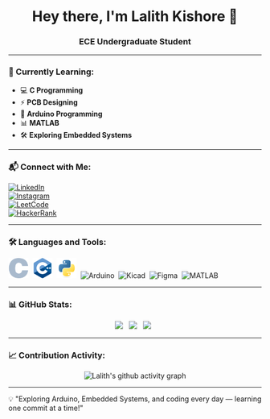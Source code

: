 <h1 align="center">Hey there, I'm Lalith Kishore 👋</h1>

<h3 align="center">ECE Undergraduate Student</h3>

---

### 🌱 Currently Learning:
- 💻 **C Programming**
- ⚡ **PCB Designing**
- 🔧 **Arduino Programming**
- 📊 **MATLAB**
- 🛠️ **Exploring Embedded Systems**

---

### 📬 Connect with Me:
<p align="left">
  <a href="[https://www.linkedin.com/in/lalith-kishore/](https://www.linkedin.com/in/lalith-kishore-m-3b410032b?utm_source=share&utm_campaign=share_via&utm_content=profile&utm_medium=android_app)">
    <img src="https://img.shields.io/badge/LinkedIn-0077B5?style=for-the-badge&logo=linkedin&logoColor=white" alt="LinkedIn" />
  </a>
  <br/>
  <a href="[https://instagram.com/yourusername](https://www.instagram.com/itzme_lalith_06?igsh=MTk0dnN4a3Bnemg4Zw==)">
    <img src="https://img.shields.io/badge/Instagram-E4405F?style=for-the-badge&logo=instagram&logoColor=white" alt="Instagram" />
  </a>
  <br/>
  <a href="https://leetcode.com/u/lkishore_06JB/">
    <img src="https://img.shields.io/badge/LeetCode-FFA116?style=for-the-badge&logo=leetcode&logoColor=white" alt="LeetCode" />
  </a>
  <br/>
  <a href="https://www.hackerrank.com/lkishore06">
    <img src="https://img.shields.io/badge/HackerRank-2EC866?style=for-the-badge&logo=hackerrank&logoColor=white" alt="HackerRank" />
  </a>
</p>

---

### 🛠 Languages and Tools:
<p align="left">

  <img src="https://raw.githubusercontent.com/devicons/devicon/master/icons/c/c-original.svg" alt="C" width="40" height="40"/>&nbsp;
  <img src="https://raw.githubusercontent.com/devicons/devicon/master/icons/cplusplus/cplusplus-original.svg" alt="C++" width="40" height="40"/>&nbsp;
  <img src="https://raw.githubusercontent.com/devicons/devicon/master/icons/python/python-original.svg" alt="Python" width="40" height="40"/>&nbsp;
  <img src="https://cdn.worldvectorlogo.com/logos/arduino-1.svg" alt="Arduino" width="40" height="40"/>&nbsp;
  <img src="https://upload.wikimedia.org/wikipedia/commons/thumb/6/65/KiCad_logo_square.svg/640px-KiCad_logo_square.svg.png" alt="Kicad" width="40" height="40"/>&nbsp;
  <img src="https://www.vectorlogo.zone/logos/figma/figma-icon.svg" alt="Figma" width="40" height="40"/>&nbsp;
  <img src="https://upload.wikimedia.org/wikipedia/commons/2/21/Matlab_Logo.png" alt="MATLAB" width="40" height="40"/>&nbsp;

</p>

---

### 📊 GitHub Stats:
<div align="center">

  <img src="https://github-readme-stats.vercel.app/api/top-langs?username=lalithk06&show_icons=true&locale=en&layout=compact&theme=tokyonight" height="130" />&nbsp;&nbsp;
  <img src="https://github-readme-stats.vercel.app/api?username=lalithk06&show_icons=true&locale=en&theme=tokyonight" height="130" />&nbsp;&nbsp;
  <img src="https://github-readme-streak-stats.herokuapp.com/?user=lalithk06&theme=tokyonight" height="130" />&nbsp;&nbsp;

</div>

---


### 📈 Contribution Activity:
<div align="center">

![Lalith's github activity graph](https://github-readme-activity-graph.vercel.app/graph?username=lalithk06&bg_color=0d1117&color=00ff00&line=00ff00&point=ffffff&area=true&hide_border=true&title_color=ffffff&label_color=ffffff)

</div>

---

💡 "Exploring Arduino, Embedded Systems, and coding every day — learning one commit at a time!"

